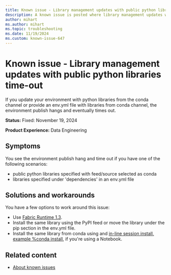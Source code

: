 ```yaml
---
title: Known issue - Library management updates with public python libraries time-out
description: A known issue is posted where library management updates with public python libraries time-out.
author: mihart
ms.author: mihart
ms.topic: troubleshooting  
ms.date: 11/19/2024
ms.custom: known-issue-647
---
```


# Known issue - Library management updates with public python libraries time-out

If you update your environment with python libraries from the conda channel or provide an env.yml file with libraries from conda channel, the environment publish hangs and eventually times out.

**Status:** Fixed: November 19, 2024

**Product Experience:** Data Engineering

## Symptoms

You see the environment publish hang and time out if you have one of the following scenarios:

- public python libraries specified with feed/source selected as conda
- libraries specified under 'dependencies' in an env.yml file

## Solutions and workarounds

You have a few options to work around this issue:

- Use [Fabric Runtime 1.3](/fabric/data-engineering/runtime-1-3).
- Install the same library using the PyPI feed or move the library under the pip section in the env.yml file.
- Install the same library from conda using and [in-line session install, example %conda install](/fabric/data-engineering/library-management#in-line-installation), if you're using a Notebook.

## Related content

- [About known issues](https://support.fabric.microsoft.com/known-issues)
